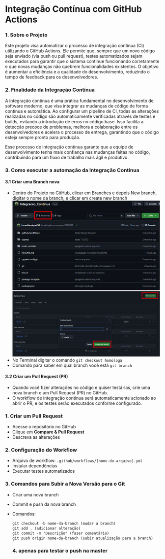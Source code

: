 # Integração Contínua com GitHub Actions


### 1. Sobre o Projeto
Este projeto visa automatizar o processo de integração contínua (CI) utilizando o GitHub Actions. Ele permite que, sempre que um novo código seja enviado (via push ou pull request), testes automatizados sejam executados para garantir que o sistema continue funcionando corretamente e que novas mudanças não quebrem funcionalidades existentes. O objetivo é aumentar a eficiência e a qualidade do desenvolvimento, reduzindo o tempo de feedback para os desenvolvedores.


### 2. Finalidade da Integração Contínua
A integração contínua é uma prática fundamental no desenvolvimento de software moderno, que visa integrar as mudanças de código de forma contínua e automática. Ao configurar um pipeline de CI, todas as alterações realizadas no código são automaticamente verificadas através de testes e builds, evitando a introdução de erros no código base. Isso facilita a detecção precoce de problemas, melhora a colaboração entre os desenvolvedores e acelera o processo de entrega, garantindo que o código esteja sempre pronto para produção.

Esse processo de integração contínua garante que a equipe de desenvolvimento tenha mais confiança nas mudanças feitas no código, contribuindo para um fluxo de trabalho mais ágil e produtivo.

### 3. Como executar a automação da Integração Contínua

#### 3.1 Criar uma Branch nova
- Dentro do Projeto no GitHub, clicar em Branches e depois New branch, digitar o nome da branch, e clicar em create new branch
  ![alt text](image.png)
  ![alt text](image-1.png)
- No Terminal digitar o comando `git checkout homologa`
- Comando para saber em qual branch você está `git branch`


#### 3.2 Criar um Pull Request (PR)
- Quando você fizer alterações no código e quiser testá-las, crie uma nova branch e um Pull Request (PR) no GitHub.
- O workflow de integração contínua será automaticamente acionado ao abrir o PR, e os testes serão executados conforme configurado.


### 1. Criar um Pull Request
- Acesse o repositório no GitHub
- Clique em **Compare & Pull Request**
- Descreva as alterações


### 2. Configuração do Workflow
- Arquivo de workflow: `.github/workflows/[nome-do-arquivo].yml`
- Instalar dependências
- Executar testes automatizados

### 3. Comandos para Subir a Nova Versão para o Git
- Criar uma nova branch
- Commit e push da nova branch
- Comandos:
  ```
  git checkout -b nome-da-branch (mudar a branch)
  git add . (adicionar alteração)
  git commit -m "Descrição" (fazer comentário)
  git push origin nome-da-branch (subir atualização para a branch)
  ```

  ### 4. apenas para testar o push na master
